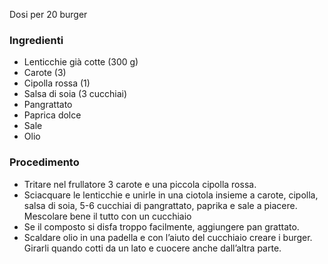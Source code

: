 Dosi per 20 burger
### Ingredienti
- Lenticchie già cotte (300 g)
- Carote (3)
- Cipolla rossa (1)
- Salsa di soia (3 cucchiai)
- Pangrattato
- Paprica dolce
- Sale
- Olio

### Procedimento
- Tritare nel frullatore 3 carote e una piccola cipolla rossa.
- Sciacquare le lenticchie e unirle in una ciotola insieme a carote, cipolla, salsa di soia, 5-6 cucchiai di pangrattato, paprika e sale a piacere. Mescolare bene il tutto con un cucchiaio
- Se il composto si disfa troppo facilmente, aggiungere pan grattato.
- Scaldare olio in una padella e con l’aiuto del cucchiaio creare i burger. Girarli quando cotti da un lato e cuocere anche dall’altra parte.
